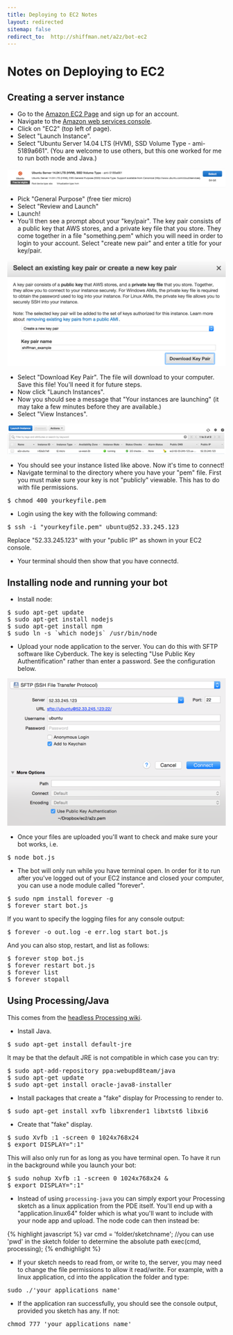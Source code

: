 ```yaml
---
title: Deploying to EC2 Notes
layout: redirected
sitemap: false
redirect_to:  http://shiffman.net/a2z/bot-ec2
---
```


# Notes on Deploying to EC2

## Creating a server instance

* Go to the [Amazon EC2 Page](https://aws.amazon.com/ec2/) and sign up for an account.
* Navigate to the [Amazon web services console](https://console.aws.amazon.com/console/home).
* Click on "EC2" (top left of page).
* Select "Launch Instance".
* Select "Ubuntu Server 14.04 LTS (HVM), SSD Volume Type - ami-5189a661".  (You are welcome to use others, but this one worked for me to run both node and Java.)

![ubuntu](images/ubuntu.png)

* Pick "General Purpose" (free tier micro)
* Select "Review and Launch"
* Launch!
* You'll then see a prompt about your "key/pair".  The key pair consists of a public key that AWS stores, and a private key file that you store.  They come together in a file "something.pem" which you will need in order to login to your account.  Select "create new pair" and enter a title for your key/pair.

<p>
  <img src="images/keypair.png" width="600"/>
</p>

* Select "Download Key Pair".  The file will download to your computer.  Save this file! You'll need it for future steps.
* Now click "Launch Instances".
* Now you should see a message that "Your instances are launching" (it may take a few minutes before they are available.)
* Select "View Instances".

![instance](images/instance.png)


* You should see your instance listed like above.  Now it's time to connect!  
* Navigate terminal to the directory where you have your "pem" file.  First you must make sure your key is not "publicly" viewable.  This has to do with file permissions.

<pre>
$ chmod 400 yourkeyfile.pem
</pre>

* Login using the key with the following command:

<pre>
$ ssh -i "yourkeyfile.pem" ubuntu@52.33.245.123
</pre>

Replace "52.33.245.123" with your "public IP" as shown in your EC2 console.

* Your terminal should then show that you have connectd.

## Installing node and running your bot

* Install node:

<pre>
$ sudo apt-get update
$ sudo apt-get install nodejs
$ sudo apt-get install npm
$ sudo ln -s `which nodejs` /usr/bin/node
</pre>

* Upload your node application to the server.  You can do this with SFTP software like Cyberduck.  The key is selecting "Use Public Key Authentification" rather than enter a password.  See the configuration below.

<p>
  <img src="images/cyberduck.png" width="600"/>
</p>

* Once your files are uploaded you'll want to check and make sure your bot works, i.e.

<pre>
$ node bot.js
</pre>

* The bot will only run while you have terminal open.  In order for it to run after you've logged out of your EC2 instance and closed your computer, you can use a node module called "forever".

<pre>
$ sudo npm install forever -g
$ forever start bot.js
</pre>

If you want to specify the logging files for any console output:

<pre>
$ forever -o out.log -e err.log start bot.js
</pre>

And you can also stop, restart, and list as follows:

<pre>
$ forever stop bot.js
$ forever restart bot.js
$ forever list
$ forever stopall
</pre>

## Using Processing/Java

This comes from the [headless Processing wiki](https://github.com/processing/processing/wiki/Running-without-a-Display).

* Install Java.

<pre>
$ sudo apt-get install default-jre
</pre>

It may be that the default JRE is not compatible in which case you can try:

<pre>
$ sudo apt-add-repository ppa:webupd8team/java
$ sudo apt-get update
$ sudo apt-get install oracle-java8-installer
</pre>

* Install packages that create a "fake" display for Processing to render to.

<pre>
$ sudo apt-get install xvfb libxrender1 libxtst6 libxi6
</pre>

* Create that "fake" display.

<pre>
$ sudo Xvfb :1 -screen 0 1024x768x24
$ export DISPLAY=":1"
</pre>

This will also only run for as long as you have terminal open. To have it run in the background while you launch your bot:

<pre>
$ sudo nohup Xvfb :1 -screen 0 1024x768x24 &
$ export DISPLAY=":1"
</pre>

* Instead of using `processing-java` you can simply export your Processing sketch as a linux application from the PDE itself.  You'll end up with a "application.linux64" folder which is what you'll want to include with your node app and upload.  The node code can then instead be:

{% highlight javascript %}
var cmd = 'folder/sketchname'; //you can use 'pwd' in the sketch folder to determine the absolute path
exec(cmd, processing);
{% endhighlight %}

* If your sketch needs to read from, or write to, the server, you may need to change the file permissions to allow it read/write. For example, with a linux application, cd into the application the folder and type:

<pre>
sudo ./'your_applications_name'
</pre>

* If the application ran successfully, you should see the console output, provided you sketch has any.  If not:

<pre>
chmod 777 'your_applications_name'
</pre>
